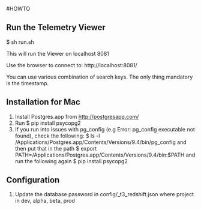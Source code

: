 #HOWTO
## Run the Telemetry Viewer
$ sh run.sh

This will run the Viewer on localhost 8081

Use the browser to connect to:
http://localhost:8081/

You can use various combination of search keys. The only thing mandatory is the timestamp.

## Installation for Mac
1. Install Postgres.app from http://postgresapp.com/
2. Run 
   $ pip install psycopg2
3. If you run into issues with pg_config (e.g  Error: pg_config executable not found), check the following:
   $ ls -l /Applications/Postgres.app/Contents/Versions/9.4/bin/pg_config
   and then put that in the path
   $ export PATH=/Applications/Postgres.app/Contents/Versions/9.4/bin:$PATH
   and run the following again 
   $ pip install psycopg2
   
## Configuration
1. Update the database password in config/<project>_t3_redshift.json where project in dev, alpha, beta, prod
